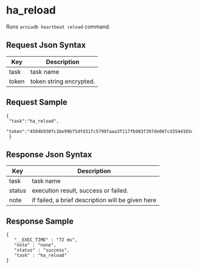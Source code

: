# ha_reload

Runs `arniadb heartbeat reload` command.

## Request Json Syntax

| **Key** | **Description** |
| --- | --- |
| task | task name |
| token | token string encrypted. |


## Request Sample

```
{
 "task":"ha_reload",
 "token":"4504b930fc1be99bf5dfd31fc5799faaa3f117fb903f397de087cd3544165d857926f07dd201b6aa"
 }
```

## Response Json Syntax

| **Key** | **Description** |
| --- | --- |
| task | task name |
| status | execution result, success or failed. |
| note | if failed, a brief description will be given here |


## Response Sample

```
{
   "__EXEC_TIME" : "72 ms",
   "note" : "none",
   "status" : "success",
   "task" : "ha_reload"
}
```
